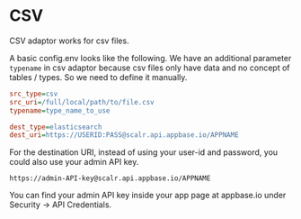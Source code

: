 # CSV

CSV adaptor works for csv files.

A basic config.env looks like the following.
We have an additional parameter `typename` in csv adaptor because csv files only have data and no concept of tables / types. 
So we need to define it manually.

```ini
src_type=csv
src_uri=/full/local/path/to/file.csv
typename=type_name_to_use

dest_type=elasticsearch
dest_uri=https://USERID:PASS@scalr.api.appbase.io/APPNAME
```

For the destination URI, instead of using your user-id and password, you could also use your admin API key.

```
https://admin-API-key@scalr.api.appbase.io/APPNAME
```

You can find your admin API key inside your app page at appbase.io under Security -> API Credentials.
